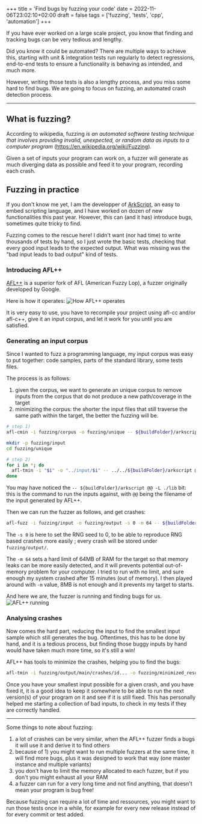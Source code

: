 +++
title = 'Find bugs by fuzzing your code'
date = 2022-11-06T23:02:10+02:00
draft = false
tags = ['fuzzing', 'tests', 'cpp', 'automation']
+++

If you have ever worked on a large scale project, you know that finding and tracking bugs can be very tedious and lengthy.

Did you know it could be automated? There are multiple ways to achieve this, starting with unit & integration tests run regularly to detect regressions, end-to-end tests to ensure a functionality is behaving as intended, and much more.

However, writing those tests is also a lengthy process, and you miss some hard to find bugs. We are going to focus on fuzzing, an automated crash detection process.

----

## What is fuzzing?

According to wikipedia, fuzzing _is an automated software testing technique that involves providing invalid, unexpected, or random data as inputs to a computer program_ (https://en.wikipedia.org/wiki/Fuzzing).

Given a set of inputs your program can work on, a fuzzer will generate as much diverging data as possible and feed it to your program, recording each crash.

## Fuzzing in practice

If you don't know me yet, I am the developper of [ArkScript](https://arkscript-lang.dev), an easy to embed scripting language, and I have worked on dozen of new functionalities this past year. However, this can (and it has) introduce bugs, sometimes quite tricky to find.

Fuzzing comes to the rescue here! I didn't want (nor had time) to write thousands of tests by hand, so I just wrote the basic tests, checking that every good input leads to the expected output. What was missing was the "bad input leads to bad output" kind of tests.

### Introducing AFL++

[AFL++](https://github.com/AFLplusplus/AFLplusplus) is a superior fork of AFL (American Fuzzy Lop), a fuzzer originally developed by Google.

Here is how it operates:
![How AFL++ operates](https://raw.githubusercontent.com/AFLplusplus/AFLplusplus/dev/docs/resources/0_fuzzing_process_overview.drawio.svg)

It is very easy to use, you have to recompile your project using afl-cc and/or afl-c++, give it an input corpus, and let it work for you until you are satisfied.

### Generating an input corpus

Since I wanted to fuzz a programming language, my input corpus was easy to put together: code samples, parts of the standard library, some tests files.

The process is as follows:
1. given the corpus, we want to generate an unique corpus to remove inputs from the corpus that do not produce a new path/coverage in the target 
2. minimizing the corpus: the shorter the input files that still traverse the same path within the target, the better the fuzzing will be.

```bash
# step 1)
afl-cmin -i fuzzing/corpus -o fuzzing/unique -- ${buildFolder}/arkscript @@ -L ./lib

mkdir -p fuzzing/input
cd fuzzing/unique

# step 2)
for i in *; do
  afl-tmin -i "$i" -o "../input/$i" -- ../../${buildFolder}/arkscript @@ -L ../../lib
done
```

You may have noticed the `-- ${buildFolder}/arkscript @@ -L ./lib` bit: this is the command to run the inputs against, with `@@` being the filename of the input generated by AFL++.

Then we can run the fuzzer as follows, and get crashes:
```bash
afl-fuzz -i fuzzing/input -o fuzzing/output -s 0 -m 64 -- ${buildFolder}/arkscript @@ -L ./lib
```

The `-s 0` is here to set the RNG seed to 0, to be able to reproduce RNG based crashes more easily ; every crash will be stored under `fuzzing/output/`.

The `-m 64` sets a hard limit of 64MB of RAM for the target so that memory leaks can be more easily detected, and it will prevents potential out-of-memory problem for your computer. I tried to run with no limit, and sure enough my system crashed after 15 minutes (out of memory). I then played around with `-m` value, 8MB is not enough and it prevents my target to starts.

And here we are, the fuzzer is running and finding bugs for us.
![AFL++ running](/fuzzer.png)

### Analysing crashes

Now comes the hard part, reducing the input to find the smallest input sample which still generates the bug. Oftentimes, this has to be done by hand, and it is a tedious process, but finding those buggy inputs by hand would have taken much more time, so it's still a win!

AFL++ has tools to minimize the crashes, helping you to find the bugs:
```bash
afl-tmin -i fuzzing/output/main/crashes/id... -o fuzzing/minimized_result -- ./build/arkscript @@ -L ./lib
```

Once you have your smallest input possible for a given crash, and you have fixed it, it is a good idea to keep it somewhere to be able to run the next version(s) of your program on it and see if it is still fixed. This has personally helped me starting a collection of bad inputs, to check in my tests if they are correctly handled.

----

Some things to note about fuzzing:
1. a lot of crashes can be very similar, when the AFL++ fuzzer finds a bugs it will use it and derive it to find others
2. because of 1) you might want to run multiple fuzzers at the same time, it will find more bugs, plus it was designed to work that way (one master instance and multiple variants)
3. you don't have to limit the memory allocated to each fuzzer, but if you don't you might exhaust all your RAM
4. a fuzzer can run for a very long time and not find anything, that doesn't mean your program is bug free!

Because fuzzing can require a lot of time and ressources, you might want to run those tests once in a while, for example for every new release instead of for every commit or test added.

